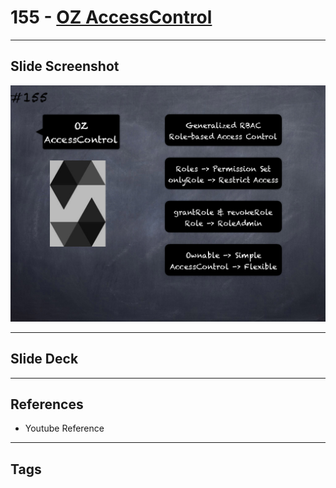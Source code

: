 # 155 - [OZ AccessControl](OZ%20AccessControl.md)


___
## Slide Screenshot
![155.png](../images/solidity201/155.png)
___
## Slide Deck

___
## References
- Youtube Reference
___
## Tags